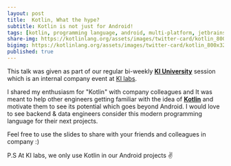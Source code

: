 ```yaml
---
layout: post
title:  Kotlin, What the hype?
subtitle: Kotlin is not just for Android!
tags: [kotlin, programming language, android, multi-platform, jetbrains]  
share-img: https://kotlinlang.org/assets/images/twitter-card/kotlin_800x320.png
bigimg: https://kotlinlang.org/assets/images/twitter-card/kotlin_800x320.png
published: true
---
```


This talk was given as part of our regular bi-weekly **[KI University](https://ki-labs.github.io/ki-university/)** session which is an internal company event at [KI labs](https://ki-labs.com). 

I shared my enthusiasm for "Kotlin" with company colleagues and It was meant to help other engineers getting familiar with the idea of **[Kotlin](https://kotlinlang.org/)** and motivate them to see its potential which goes beyond Android. I would love to see backend & data engineers consider this modern programming language for their next projects.

Feel free to use the slides to share with your friends and colleagues in company :)

P.S At KI labs, we only use Kotlin in our Android projects ✌️


<script async class="speakerdeck-embed" data-id="dcb3a30f07c5409ca21fa773445e7f6b" data-ratio="1.77777777777778" src="//speakerdeck.com/assets/embed.js"></script>
